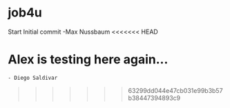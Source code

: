 # job4u
Start Initial commit
    -Max Nussbaum
<<<<<<< HEAD

Alex is testing here again...
=======
    - Diego Saldivar
>>>>>>> 63299dd044e47cb031e99b3b57b38447394893c9
